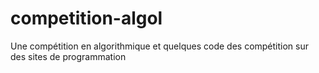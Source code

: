 # competition-algol
Une compétition en algorithmique et quelques code des compétition sur des sites de programmation


